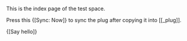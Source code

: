 This is the index page of the test space.

Press this {[Sync: Now]} to sync the plug after copying it into [[_plug]].

{[Say hello]}
